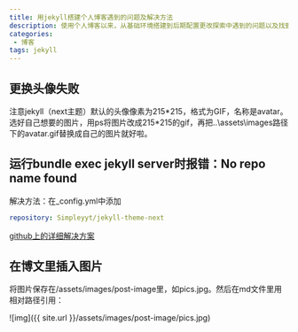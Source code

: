 ```yaml
---
title: 用jekyll搭建个人博客遇到的问题及解决方法
description: 使用个人博客以来，从基础环境搭建到后期配置更改探索中遇到的问题以及找到的解决办法。
categories:
 - 博客
tags: jekyll
---
```



## 更换头像失败
注意jekyll（next主题）默认的头像像素为215*215，格式为GIF，名称是avatar。选好自己想要的图片，用ps将图片改成215\*215的gif，再把..\assets\images路径下的avatar.gif替换成自己的图片就好啦。

## 运行bundle exec jekyll server时报错：No repo name found
解决方法：在_config.yml中添加

```yml
repository: Simpleyyt/jekyll-theme-next
```

[github上的详细解决方案](https://github.com/jekyll/jekyll/issues/4705#issuecomment-200991736)

## 在博文里插入图片
将图片保存在/assets/images/post-image里，如pics.jpg。然后在md文件里用相对路径引用：

![img]({{ site.url }}/assets/images/post-image/pics.jpg)

